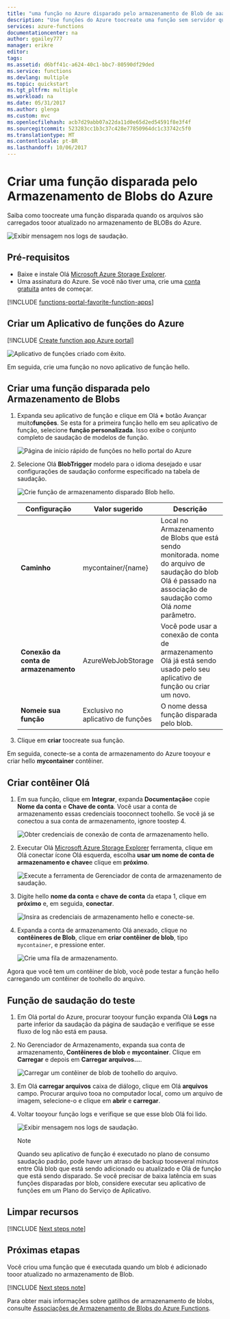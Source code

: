 ```yaml
---
title: "uma função no Azure disparado pelo armazenamento de Blob de aaaCreate | Microsoft Docs"
description: "Use funções do Azure toocreate uma função sem servidor que é invocada por itens adicionados tooAzure armazenamento de Blob."
services: azure-functions
documentationcenter: na
author: ggailey777
manager: erikre
editor: 
tags: 
ms.assetid: d6bff41c-a624-40c1-bbc7-80590df29ded
ms.service: functions
ms.devlang: multiple
ms.topic: quickstart
ms.tgt_pltfrm: multiple
ms.workload: na
ms.date: 05/31/2017
ms.author: glenga
ms.custom: mvc
ms.openlocfilehash: acb7d29abb07a22da11d0e65d2ed54591f8e3f4f
ms.sourcegitcommit: 523283cc1b3c37c428e77850964dc1c33742c5f0
ms.translationtype: MT
ms.contentlocale: pt-BR
ms.lasthandoff: 10/06/2017
---
```

# <a name="create-a-function-triggered-by-azure-blob-storage"></a>Criar uma função disparada pelo Armazenamento de Blobs do Azure

Saiba como toocreate uma função disparada quando os arquivos são carregados tooor atualizado no armazenamento de BLOBs do Azure.

![Exibir mensagem nos logs de saudação.](./media/functions-create-storage-blob-triggered-function/function-app-in-portal-editor.png)

## <a name="prerequisites"></a>Pré-requisitos

+ Baixe e instale Olá [Microsoft Azure Storage Explorer](http://storageexplorer.com/).
+ Uma assinatura do Azure. Se você não tiver uma, crie uma [conta gratuita](https://azure.microsoft.com/free/?WT.mc_id=A261C142F) antes de começar.

[!INCLUDE [functions-portal-favorite-function-apps](../../includes/functions-portal-favorite-function-apps.md)]

## <a name="create-an-azure-function-app"></a>Criar um Aplicativo de funções do Azure

[!INCLUDE [Create function app Azure portal](../../includes/functions-create-function-app-portal.md)]

![Aplicativo de funções criado com êxito.](./media/functions-create-first-azure-function/function-app-create-success.png)

Em seguida, crie uma função no novo aplicativo de função hello.

<a name="create-function"></a>

## <a name="create-a-blob-storage-triggered-function"></a>Criar uma função disparada pelo Armazenamento de Blobs

1. Expanda seu aplicativo de função e clique em Olá  **+**  botão Avançar muito**funções**. Se esta for a primeira função hello em seu aplicativo de função, selecione **função personalizada**. Isso exibe o conjunto completo de saudação de modelos de função.

    ![Página de início rápido de funções no hello portal do Azure](./media/functions-create-storage-blob-triggered-function/add-first-function.png)

2. Selecione Olá **BlobTrigger** modelo para o idioma desejado e usar configurações de saudação conforme especificado na tabela de saudação.

    ![Crie função de armazenamento disparado Blob hello.](./media/functions-create-storage-blob-triggered-function/functions-create-blob-storage-trigger-portal.png)

    | Configuração | Valor sugerido | Descrição |
    |---|---|---|
    | **Caminho**   | mycontainer/{name}    | Local no Armazenamento de Blobs que está sendo monitorada. nome do arquivo de saudação do blob Olá é passado na associação de saudação como Olá _nome_ parâmetro.  |
    | **Conexão da conta de armazenamento** | AzureWebJobStorage | Você pode usar a conexão de conta de armazenamento Olá já está sendo usado pelo seu aplicativo de função ou criar um novo.  |
    | **Nomeie sua função** | Exclusivo no aplicativo de funções | O nome dessa função disparada pelo blob. |

3. Clique em **criar** toocreate sua função.

Em seguida, conecte-se a conta de armazenamento do Azure tooyour e criar hello **mycontainer** contêiner.

## <a name="create-hello-container"></a>Criar contêiner Olá

1. Em sua função, clique em **Integrar**, expanda **Documentação**e copie **Nome da conta** e **Chave de conta**. Você usar a conta de armazenamento essas credenciais tooconnect toohello. Se você já se conectou a sua conta de armazenamento, ignore toostep 4.

    ![Obter credenciais de conexão de conta de armazenamento hello.](./media/functions-create-storage-blob-triggered-function/functions-storage-account-connection.png)

1. Executar Olá [Microsoft Azure Storage Explorer](http://storageexplorer.com/) ferramenta, clique em Olá conectar ícone Olá esquerda, escolha **usar um nome de conta de armazenamento e chave**e clique em **próximo**.

    ![Execute a ferramenta de Gerenciador de conta de armazenamento de saudação.](./media/functions-create-storage-blob-triggered-function/functions-storage-manager-connect-1.png)

1. Digite hello **nome da conta** e **chave de conta** da etapa 1, clique em **próximo** e, em seguida, **conectar**. 

    ![Insira as credenciais de armazenamento hello e conecte-se.](./media/functions-create-storage-blob-triggered-function/functions-storage-manager-connect-2.png)

1. Expanda a conta de armazenamento Olá anexado, clique no **contêineres de Blob**, clique em **criar contêiner de blob**, tipo `mycontainer`, e pressione enter.

    ![Crie uma fila de armazenamento.](./media/functions-create-storage-blob-triggered-function/functions-storage-manager-create-blob-container.png)

Agora que você tem um contêiner de blob, você pode testar a função hello carregando um contêiner de toohello do arquivo.

## <a name="test-hello-function"></a>Função de saudação do teste

1. Em Olá portal do Azure, procurar tooyour função expanda Olá **Logs** na parte inferior da saudação da página de saudação e verifique se esse fluxo de log não está em pausa.

1. No Gerenciador de Armazenamento, expanda sua conta de armazenamento, **Contêineres de blob** e **mycontainer**. Clique em **Carregar** e depois em **Carregar arquivos...**.

    ![Carregar um contêiner de blob de toohello do arquivo.](./media/functions-create-storage-blob-triggered-function/functions-storage-manager-upload-file-blob.png)

1. Em Olá **carregar arquivos** caixa de diálogo, clique em Olá **arquivos** campo. Procurar arquivo tooa no computador local, como um arquivo de imagem, selecione-o e clique em **abrir** e **carregar**.

1. Voltar tooyour função logs e verifique se que esse blob Olá foi lido.

   ![Exibir mensagem nos logs de saudação.](./media/functions-create-storage-blob-triggered-function/functions-blob-storage-trigger-view-logs.png)

    >[!NOTE]
    > Quando seu aplicativo de função é executado no plano de consumo saudação padrão, pode haver um atraso de backup tooseveral minutos entre Olá blob que está sendo adicionado ou atualizado e Olá de função que está sendo disparado. Se você precisar de baixa latência em suas funções disparadas por blob, considere executar seu aplicativo de funções em um Plano do Serviço de Aplicativo.

## <a name="clean-up-resources"></a>Limpar recursos

[!INCLUDE [Next steps note](../../includes/functions-quickstart-cleanup.md)]

## <a name="next-steps"></a>Próximas etapas

Você criou uma função que é executada quando um blob é adicionado tooor atualizado no armazenamento de Blob. 

[!INCLUDE [Next steps note](../../includes/functions-quickstart-next-steps.md)]

Para obter mais informações sobre gatilhos de armazenamento de blobs, consulte [Associações de Armazenamento de Blobs do Azure Functions](functions-bindings-storage-blob.md).
